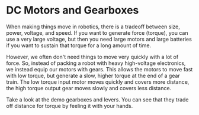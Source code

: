 # DC Motors and Gearboxes
When making things move in robotics, there is a tradeoff between size, power, voltage, and speed. If you want to generate force (torque), you can use a very large voltage, but then you need large motors and large batteries if you want to sustain that torque for a long amount of time. 

However, we often don't need things to move very quickly with a lot of force. So, instead of packing a robot with heavy high-voltage electronics, we instead equip our motors with gears. This allows the motors to move fast with low torque, but generate a slow, higher torque at the end of a gear train. The low torque input motor moves quickly and covers more distance, the high torque output gear moves slowly and covers less distance.

Take a look at the demo gearboxes and levers. You can see that they trade off distance for torque by feeling it with your hands.